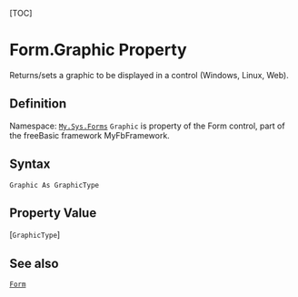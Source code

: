 [TOC]
# Form.Graphic Property
Returns/sets a graphic to be displayed in a control (Windows, Linux, Web).
## Definition
Namespace: [`My.Sys.Forms`](My.Sys.Forms.md)
`Graphic` is property of the Form control, part of the freeBasic framework MyFbFramework.
## Syntax
```freeBasic
Graphic As GraphicType
```
## Property Value
[`GraphicType`]
## See also
[`Form`](Form.md)
